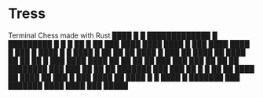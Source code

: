 # Tress
Terminal Chess made with Rust
   ████           █
  █  █████████████
 █     █████████
 █     █  █
  ██  █  ██        ███  ████               ████      ████
     █  ███         ████ ████ █   ███     █ ████ █  █ ████ █
    ██   ██          ██   ████   █ ███   ██  ████  ██  ████
    ██   ██          ██         █   ███ ████      ████
    ██   ██          ██        ██    ███  ███       ███
    ██   ██          ██        ████████     ███       ███
     ██  ██          ██        ███████        ███       ███
      ██ █      █    ██        ██        ████  ██  ████  ██
       ███     █     ███       ████    ██ ████ █  █ ████ █
        ███████       ███       ███████    ████      ████
          ███                    █████
